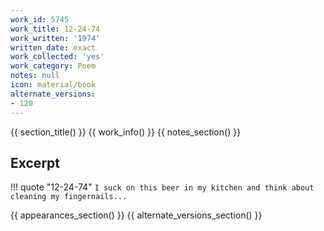 ```yaml
---
work_id: 5745
work_title: 12-24-74
work_written: '1974'
written_date: exact
work_collected: 'yes'
work_category: Poem
notes: null
icon: material/book
alternate_versions:
- 120
---
```


{{ section_title() }}
{{ work_info() }}
{{ notes_section() }}
## Excerpt
!!! quote "12-24-74"
    ```
    I suck on this beer
    in my kitchen
    and think about
    cleaning my fingernails...
    ```

{{ appearances_section() }}
{{ alternate_versions_section() }}